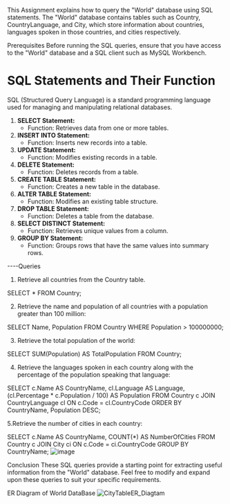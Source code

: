 This Assignment explains how to query the "World" database using SQL statements. 
The "World" database contains tables such as Country, CountryLanguage, and City, which store information about countries, languages spoken in those countries, and cities respectively.

Prerequisites
Before running the SQL queries, ensure that you have access to the "World" database and a SQL client such as MySQL Workbench.

# SQL Statements and Their Function
SQL (Structured Query Language) is a standard programming language used for managing and manipulating relational databases.



1. **SELECT Statement:**
   - Function: Retrieves data from one or more tables.
2. **INSERT INTO Statement:**
   - Function: Inserts new records into a table.
3. **UPDATE Statement:**
   - Function: Modifies existing records in a table.
4. **DELETE Statement:**
   - Function: Deletes records from a table.
5. **CREATE TABLE Statement:**
   - Function: Creates a new table in the database.
6. **ALTER TABLE Statement:**
   - Function: Modifies an existing table structure.
7. **DROP TABLE Statement:**
   - Function: Deletes a table from the database.
8. **SELECT DISTINCT Statement:**
   - Function: Retrieves unique values from a column.
9. **GROUP BY Statement:**
    - Function: Groups rows that have the same values into summary rows.

----Queries

1. Retrieve all countries from the Country table.
   
SELECT * FROM Country;

2. Retrieve the name and population of all countries with a population greater than 100 million:

SELECT Name, Population
FROM Country
WHERE Population > 100000000;

3. Retrieve the total population of the world:

SELECT SUM(Population) AS TotalPopulation
FROM Country;

4. Retrieve the languages spoken in each country along with the percentage of the population speaking that language:

SELECT c.Name AS CountryName, cl.Language AS Language, (cl.Percentage * c.Population / 100) AS Population
FROM Country c
JOIN CountryLanguage cl ON c.Code = cl.CountryCode
ORDER BY CountryName, Population DESC;

5.Retrieve the number of cities in each country:

SELECT c.Name AS CountryName, COUNT(*) AS NumberOfCities
FROM Country c
JOIN City ci ON c.Code = ci.CountryCode
GROUP BY CountryName;
![image](https://github.com/Sunitharanip/SQL_WorldDB-Project/assets/156103999/0e4a739a-a514-4dea-ba5a-cc4000d85376)

Conclusion
These SQL queries provide a starting point for extracting useful information from the "World" database. Feel free to modify and expand upon these queries to suit your specific requirements.

ER Diagram of World DataBase
![CityTableER_Diagtam](https://github.com/Sunitharanip/SQL_WorldDB-Project/assets/156103999/fb09b961-2100-4327-b95c-5609be5f0221)






